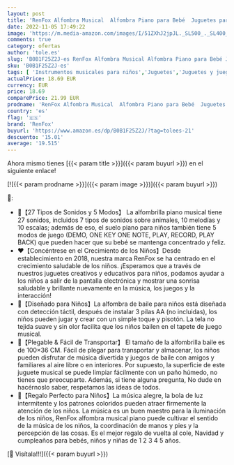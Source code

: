 ```yaml
---
layout: post
title: 'RenFox Alfombra Musical  Alfombra Piano para Bebé  Juguetes para Niños de 1 a 5 Años  Alfombrilla Piano de Animales con 27 Sonidos & 5 Modos  Cumpleaños para Niño Niña  100×36cm '
date: 2022-11-05 17:49:22
image: 'https://m.media-amazon.com/images/I/51ZXhJ2jpJL._SL500_._SL400_.jpg'
comments: true
category: ofertas
author: 'tole.es'
slug: 'B0B1F25Z2J-es RenFox Alfombra Musical Alfombra Piano para Bebé Juguetes...'
sku: 'B0B1F25Z2J-es'
tags: [ 'Instrumentos musicales para niños','Juguetes','Juguetes y juegos','Pianos para niños','bebé','renfox','🇪🇸', ]
actualPrice: 18.69 EUR
currency: EUR
price: 18.69
comparePrice: 21.99 EUR
prodname: 'RenFox Alfombra Musical  Alfombra Piano para Bebé  Juguetes para Niños de 1 a 5 Años  Alfombrilla Piano de Animales con 27 Sonidos & 5 Modos  Cumpleaños para Niño Niña  100×36cm '
country: 'es'
flag: '🇪🇸'
brand: 'RenFox'
buyurl: 'https://www.amazon.es/dp/B0B1F25Z2J/?tag=tolees-21'
descuento: '15.01'
average: '19.515'
---
```


Ahora mismo tienes [{{< param title >}}]({{< param buyurl >}}) en el siguiente enlace!

[![{{< param prodname >}}]({{< param image >}})]({{< param buyurl >}})

🔎:

- 🐑【27 Tipos de Sonidos y 5 Modos】 La alfombrilla piano musical tiene 27 sonidos, incluidos 7 tipos de sonidos sobre animales, 10 melodías y 10 escalas; además de eso, el suelo piano para niños también tiene 5 modos de juego (DEMO, ONE KEY ONE NOTE, PLAY, RECORD, PLAY BACK) que pueden hacer que su bebé se mantenga concentrado y feliz.
- ❤️【Concéntrese en el Crecimiento de los Niños】Desde establecimiento en 2018, nuestra marca RenFox se ha centrado en el crecimiento saludable de los niños. ¡Esperamos que a través de nuestros juguetes creativos y educativos para niños, podamos ayudar a los niños a salir de la pantalla electrónica y mostrar una sonrisa saludable y brillante nuevamente en la música, los juegos y la interacción!
- 👶【Diseñado para Niños】La alfombra de baile para niños está diseñada con detección táctil, después de instalar 3 pilas AA (no incluidas), los niños pueden jugar y crear con un simple toque y pisotón. La tela no tejida suave y sin olor facilita que los niños bailen en el tapete de juego musical.
- 🎒【Plegable & Fácil de Transportar】 El tamaño de la alfombrilla baile es de 100×36 CM. Fácil de plegar para transportar y almacenar, los niños pueden disfrutar de música divertida y juegos de baile con amigos y familiares al aire libre o en interiores. Por supuesto, la superficie de este juguete musical se puede limpiar fácilmente con un paño húmedo, no tienes que preocuparte. Además, si tiene alguna pregunta, No dude en hacérnoslo saber, respetamos las ideas de todos.
- 🎁【Regalo Perfecto para Niños】La música alegre, la bola de luz intermitente y los patrones coloridos pueden atraer firmemente la atención de los niños. La música es un buen maestro para la iluminación de los niños, RenFox alfombra musical piano puede cultivar el sentido de la música de los niños, la coordinación de manos y pies y la percepción de las cosas. Es el mejor regalo de vuelta al cole, Navidad y cumpleaños para bebés, niños y niñas de 1 2 3 4 5 años.

[🛒 Visítala!!!]({{< param buyurl >}})

